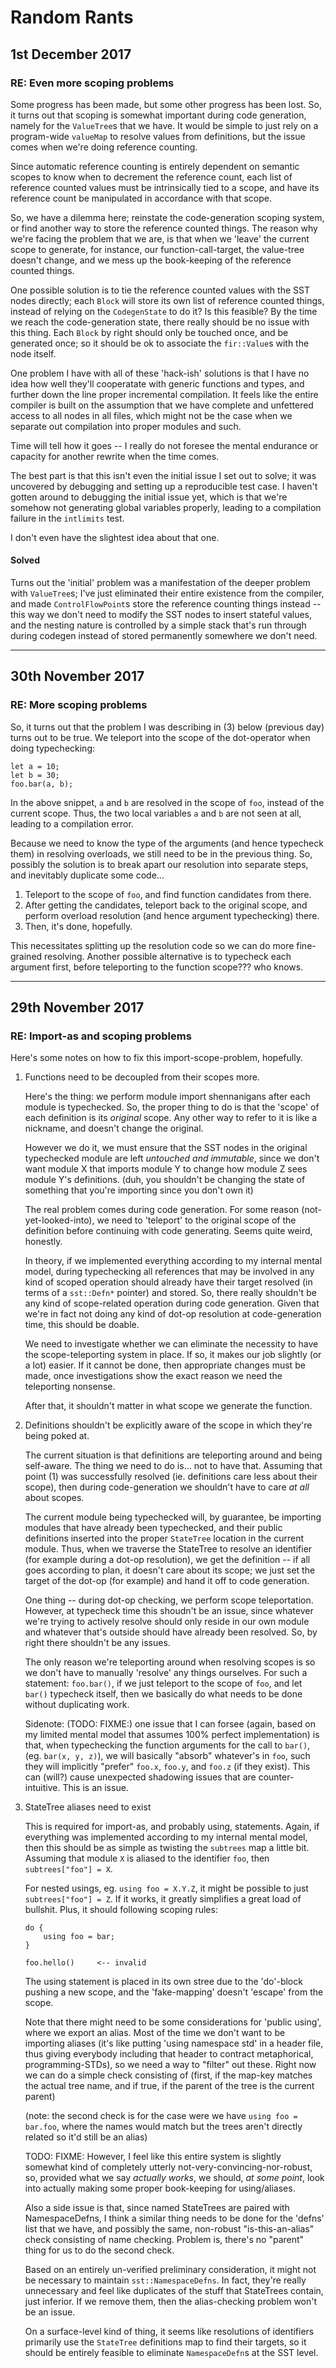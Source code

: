 # Random Rants


## 1st December 2017
### RE: Even more scoping problems

Some progress has been made, but some other progress has been lost. So, it turns out that scoping is somewhat important during code generation,
namely for the `ValueTree`s that we have. It would be simple to just rely on a program-wide `valueMap` to resolve values from definitions, but the
issue comes when we're doing reference counting.

Since automatic reference counting is entirely dependent on semantic scopes to know when to decrement the reference count, each list of reference
counted values must be intrinsically tied to a scope, and have its reference count be manipulated in accordance with that scope.

So, we have a dilemma here; reinstate the code-generation scoping system, or find another way to store the reference counted things. The reason why we're
facing the problem that we are, is that when we 'leave' the current scope to generate, for instance, our function-call-target, the value-tree doesn't change,
and we mess up the book-keeping of the reference counted things.

One possible solution is to tie the reference counted values with the SST nodes directly; each `Block` will store its own list of reference counted things,
instead of relying on the `CodegenState` to do it? Is this feasible? By the time we reach the code-generation state, there really should be no issue with this
thing. Each `Block` by right should only be touched once, and be generated once; so it should be ok to associate the `fir::Value`s with the node itself.


One problem I have with all of these 'hack-ish' solutions is that I have no idea how well they'll cooperatate with generic functions and types, and further
down the line proper incremental compilation. It feels like the entire compiler is built on the assumption that we have complete and unfettered access to
all nodes in all files, which might not be the case when we separate out compilation into proper modules and such.

Time will tell how it goes -- I really do not foresee the mental endurance or capacity for another rewrite when the time comes.


The best part is that this isn't even the initial issue I set out to solve; it was uncovered by debugging and setting up a reproducible test case. I haven't
gotten around to debugging the initial issue yet, which is that we're somehow not generating global variables properly, leading to a compilation failure
in the `intlimits` test.

I don't even have the slightest idea about that one.


#### Solved
Turns out the 'initial' problem was a manifestation of the deeper problem with `ValueTree`s; I've just eliminated their entire existence from the
compiler, and made `ControlFlowPoint`s store the reference counting things instead -- this way we don't need to modify the SST nodes to insert
stateful values, and the nesting nature is controlled by a simple stack that's run through during codegen instead of stored permanently somewhere
we don't need.

----

## 30th November 2017
### RE: More scoping problems

So, it turns out that the problem I was describing in (3) below (previous day) turns out to be true. We teleport into the scope of the dot-operator
when doing typechecking:

```
let a = 10;
let b = 30;
foo.bar(a, b);
```

In the above snippet, `a` and `b` are resolved in the scope of `foo`, instead of the current scope. Thus, the two local variables `a` and `b` are not
seen at all, leading to a compilation error.

Because we need to know the type of the arguments (and hence typecheck them) in resolving overloads, we still need to be in the previous thing.
So, possibly the solution is to break apart our resolution into separate steps, and inevitably duplicate some code...

1. Teleport to the scope of `foo`, and find function candidates from there.
2. After getting the candidates, teleport back to the original scope, and perform overload resolution (and hence argument typechecking) there.
3. Then, it's done, hopefully.

This necessitates splitting up the resolution code so we can do more fine-grained resolving.
Another possible alternative is to typecheck each argument first, before teleporting to the function scope??? who knows.

----

## 29th November 2017
### RE: Import-as and scoping problems

Here's some notes on how to fix this import-scope-problem, hopefully.

1. Functions need to be decoupled from their scopes more.

	Here's the thing: we perform module import shennanigans after each module is typechecked. So, the proper thing to do is that
	the 'scope' of each definition is its *original* scope. Any other way to refer to it is like a nickname, and doesn't change
	the original.

	However we do it, we must ensure that the SST nodes in the original typechecked module are left *untouched and immutable*, since
	we don't want module X that imports module Y to change how module Z sees module Y's definitions. (duh, you shouldn't be changing
	the state of something that you're importing since you don't own it)

	The real problem comes during code generation. For some reason (not-yet-looked-into), we need to 'teleport' to the original scope
	of the definition before continuing with code generating. Seems quite weird, honestly.

	In theory, if we implemented everything according to my internal mental model, during typechecking all references that may be involved
	in any kind of scoped operation should already have their target resolved (in terms of a `sst::Defn*` pointer) and stored. So, there
	really shouldn't be any kind of scope-related operation during code generation. Given that we're in fact not doing any kind of dot-op
	resolution at code-generation time, this should be doable.

	We need to investigate whether we can eliminate the necessity to have the scope-teleporting system in place. If so, it makes our job
	slightly (or a lot) easier. If it cannot be done, then appropriate changes must be made, once investigations show the exact reason
	we need the teleporting nonsense.


	After that, it shouldn't matter in what scope we generate the function.



2. Definitions shouldn't be explicitly aware of the scope in which they're being poked at.

	The current situation is that definitions are teleporting around and being self-aware. The thing we need to do is... not to have that.
	Assuming that point (1) was successfully resolved (ie. definitions care less about their scope), then during code-generation we shouldn't
	have to care *at all* about scopes.

	The current module being typechecked will, by guarantee, be importing modules that have already been typechecked, and their public
	definitions inserted into the proper `StateTree` location in the current module. Thus, when we traverse the StateTree to resolve
	an identifier (for example during a dot-op resolution), we get the definition -- if all goes according to plan, it doesn't care about
	its scope; we just set the target of the dot-op (for example) and hand it off to code generation.

	One thing -- during dot-op checking, we perform scope teleportation. However, at typecheck time this shoudn't be an issue, since whatever
	we're trying to actively resolve should only reside in our own module and whatever that's outside should have already been resolved.
	So, by right there shouldn't be any issues.

	The only reason we're teleporting around when resolving scopes is so we don't have to manually 'resolve' any things ourselves.
	For such a statement: `foo.bar()`, if we just teleport to the scope of `foo`, and let `bar()` typecheck itself, then we basically
	do what needs to be done without duplicating work.

	Sidenote: (TODO: FIXME:) one issue that I can forsee (again, based on my limited mental model that assumes 100% perfect implementation) is
	that, when typechecking the function arguments for the call to `bar()`, (eg. `bar(x, y, z)`), we will basically "absorb" whatever's in `foo`,
	such they will implicitly "prefer" `foo.x`, `foo.y`, and `foo.z` (if they exist). This can (will?) cause unexpected shadowing issues that are
	counter-intuitive. This is an issue.



3. StateTree aliases need to exist

	This is required for import-as, and probably using, statements. Again, if everything was implemented according to my internal mental
	model, then this should be as simple as twisting the `subtrees` map a little bit. Assuming that module `X` is aliased to the
	identifier `foo`, then `subtrees["foo"] = X`.

	For nested usings, eg. `using foo = X.Y.Z`, it might be possible to just `subtrees["foo"] = Z`. If it works, it greatly simplifies a great
	load of bullshit. Plus, it should following scoping rules:

	```
	do {
		using foo = bar;
	}

	foo.hello()		<-- invalid
	```

	The using statement is placed in its own stree due to the 'do'-block pushing a new scope, and the 'fake-mapping' doesn't 'escape' from
	the scope.

	Note that there might need to be some considerations for 'public using', where we export an alias. Most of the time we don't want to be
	importing aliases (it's like putting 'using namespace std' in a header file, thus giving everybody including that header to contract
	metaphorical, programming-STDs), so we need a way to "filter" out these. Right now we can do a simple check consisting of (first, if the
	map-key matches the actual tree name, and if true, if the parent of the tree is the current parent)

	(note: the second check is for the case were we have `using foo = bar.foo`, where the names would match but the trees aren't directly
	related so it'd still be an alias)

	TODO: FIXME: However, I feel like this entire system is slightly somewhat kind of completely utterly not-very-convincing-nor-robust, so,
	provided what we say *actually works*, we should, *at some point*, look into actually making some proper book-keeping for using/aliases.

	Also a side issue is that, since named StateTrees are paired with NamespaceDefns, I think a similar thing needs to be done for the 'defns'
	list that we have, and possibly the same, non-robust "is-this-an-alias" check consisting of name checking. Problem is, there's no "parent"
	thing for us to do the second check.

	Based on an entirely un-verified preliminary consideration, it might not be necessary to maintain `sst::NamespaceDefns`. In fact, they're
	really unnecessary and feel like duplicates of the stuff that StateTrees contain, just inferior. If we remove them, then the alias-checking
	problem won't be an issue.

	On a surface-level kind of thing, it seems like resolutions of identifiers primarily use the `StateTree` definitions map to find their targets,
	so it should be entirely feasible to eliminate `NamespaceDefn`s at the SST level.






